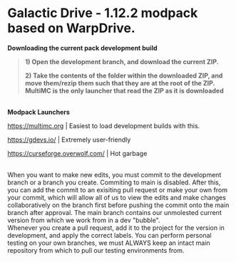 # Galactic Drive - 1.12.2 modpack based on WarpDrive.


**Downloading the current pack development build** 

> **1) Open the development branch, and download the current ZIP.**
> 
> **2) Take the contents of the folder within the downloaded ZIP, and move
> them/rezip them such that they are at the root of the ZIP. MultiMC is
> the only launcher that read the ZIP as it is downloaded**

<br />**Modpack Launchers**

https://multimc.org | Easiest to load development builds with this.

https://gdevs.io/ | Extremely user-friendly

https://curseforge.overwolf.com/ | Hot garbage

<br />
When you want to make new edits, you must commit to the development branch or a branch you create. Commiting to main is disabled. After this, you can add the commit to an exisiting pull request or make your own from your commit, which will allow all of us to view the edits and make changes collaboratively on the branch first before pushing the commit onto the main branch after approval. The main branch contains our unmolested current version from which we work from in a dev "bubble".
<br />
Whenever you create a pull request, add it to the project for the version in development, and apply the correct labels. You can perform personal testing on your own branches, we must ALWAYS keep an intact main repository from which to pull our testing environments from.
